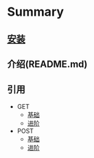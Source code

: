 # Summary

## [安装](/book/安装.md)
## 介绍(README.md)
## 引用
* GET
  * [基础](/book/GET/section1.md)
  * [进阶](/book/GET/section2.md)
* POST
  * [基础](/book/POST/section1.md)
  * [进阶](/book/POST/section2.md)




